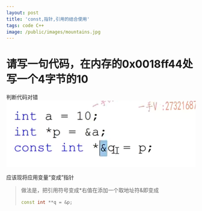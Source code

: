 ```yaml
---
layout: post
title: 'const,指针,引用的结合使用'
tags: code C++
image: /public/images/mountains.jpg
---
```


# 请写一句代码，在内存的0x0018ff44处写一个4字节的10

判断代码对错![image-20230920210924584](../../public/images/C++/2023-11-24_7/image-20230920210924584.png)

应该现将应用变量“变成”指针

> 做法是，把引用符号变成\*右值在添加一个取地址符\&即变成
>
> ```c++
> const int **q = &p;
> ```

